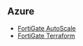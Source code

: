 ## Azure

  - [FortiGate AutoScale](https://docs.fortinet.com/document/fortigate-public-cloud/6.4.0/azure-administration-guide/161167/deploying-auto-scaling-on-azure)
  - [FortiGate Terraform](https://github.com/fortinet/fortigate-terraform-deploy/tree/main/azure)